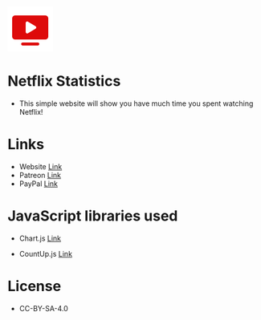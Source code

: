 <p >
  <img src="./src/img/img_90.png" />
</p>

# Netflix Statistics

- This simple website will show you have much time you spent watching Netflix!

# Links

- Website [Link](https://netflixstatistics.levminer.com)
- Patreon [Link](https://patreon.com/levminer)
- PayPal [Link](https://paypal.me/levminer)

# JavaScript libraries used

- Chart.js [Link](https://github.com/chartjs/Chart.js)

- CountUp.js [Link](https://github.com/inorganik/CountUp.js)

# License

- CC-BY-SA-4.0
